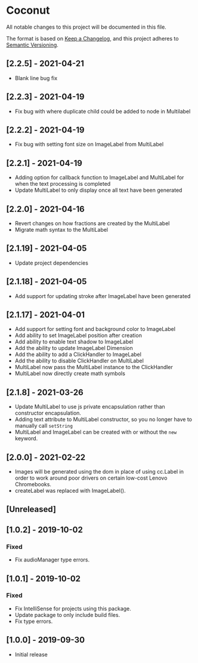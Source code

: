 # Coconut

All notable changes to this project will be documented in this file.

The format is based on [Keep a Changelog](https://keepachangelog.com/en/1.0.0/),
and this project adheres to [Semantic Versioning](https://semver.org/spec/v2.0.0.html).
## [2.2.5] - 2021-04-21
* Blank line bug fix

## [2.2.3] - 2021-04-19
* Fix bug with where duplicate child could be added to node in Multilabel

## [2.2.2] - 2021-04-19
* Fix bug with setting font size on ImageLabel from MultiLabel

## [2.2.1] - 2021-04-19
* Adding option for callback function to ImageLabel and MultiLabel for when the text processing is completed
* Update MultiLabel to only display once all text have been generated

## [2.2.0] - 2021-04-16
* Revert changes on how fractions are created by the MultiLabel
* Migrate math syntax to the MultiLabel

## [2.1.19] - 2021-04-05
* Update project dependencies


## [2.1.18] - 2021-04-05
* Add support for updating stroke after ImageLabel have been generated

## [2.1.17] - 2021-04-01
* Add support for setting font and background color to ImageLabel
* Add ability to set ImageLabel position after creation
* Add ability to enable text shadow to ImageLabel
* Add the ability to update ImageLabel Dimension
* Add the ability to add a ClickHandler to ImageLabel
* Add the ability to disable ClickHandler on MultiLabel
* MultiLabel now pass the MultiLabel instance to the ClickHandler 
* MultiLabel now directly create math symbols

## [2.1.8] - 2021-03-26
* Update MultiLabel to use js private encapsulation rather than constructor encapsulation.
* Adding text attribute to MultiLabel constructor, so you no longer have to manually call `setString` 
* MultiLabel and ImageLabel can be created with or without the `new` keyword.

## [2.0.0] - 2021-02-22
* Images will be generated using the dom in place of using cc.Label in order to work around poor drivers on certain 
low-cost Lenovo Chromebooks.
* createLabel was replaced with ImageLabel().

## [Unreleased]

## [1.0.2] - 2019-10-02

### Fixed

* Fix audioManager type errors.

## [1.0.1] - 2019-10-02

### Fixed

* Fix IntelliSense for projects using this package.
* Update package to only include build files.
* Fix type errors.

## [1.0.0] - 2019-09-30

* Initial release
